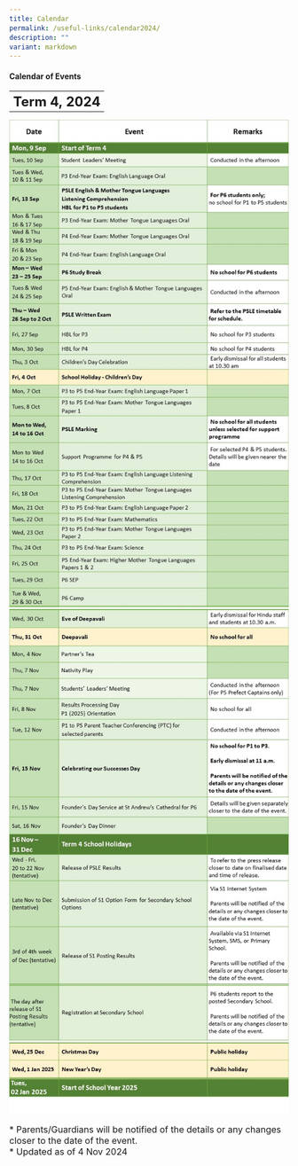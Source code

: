 ```yaml
---
title: Calendar
permalink: /useful-links/calendar2024/
description: ""
variant: markdown
---
```

#### **Calendar of Events**

<table>
	<tbody><tr>
		<th><font size="5">  
     Term 4, 2024
 </font></th>
</tr>
</tbody></table>

![](/images/Calendar%202024/Term_4_Final_01_v3.jpg)
![](/images/Calendar%202024/Term_4_Final_02_v3.jpg)
![](/images/Calendar%202024/Term_4_Final_03_v3.jpg)
		
<font size="3">  
      * Parents/Guardians will be notified of the details or any changes closer to the date of the event.
</font><font size="3"><br>
</font><font size="3">
			* Updated as of 4 Nov 2024
</font><table>
	<tbody>
		<tr>
		</tr><tr></tr>
</tbody></table>